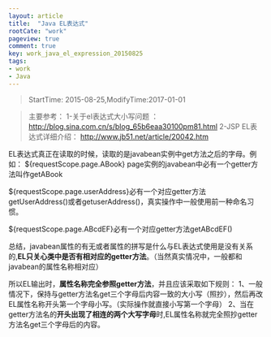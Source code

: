 ```yaml
---
layout: article
title:  "Java EL表达式"
rootCate: "work"
pageview: true
comment: true
key: work_java_el_expression_20150825
tags:
- work
- Java
---
```


> StartTime: 2015-08-25,ModifyTime:2017-01-01
<!---more--->

> 主要参考：
1-关于el表达式大小写问题 ：
http://blog.sina.com.cn/s/blog_65b6eaa30100pm81.html
2-JSP EL表达式详细介绍：
http://www.jb51.net/article/20042.htm

EL表达式真正在读取的时候，读取的是javabean实例中get方法之后的字母。例如：
${requestScope.page.ABook}
page实例的javabean中必有一个getter方法叫作getABook

  ${requestScope.page.userAddress}必有一个对应getter方法getUserAddress()或者getuserAddress()，真实操作中一般使用前一种命名习惯。

 ${requestScope.page.ABcdEF}必有一个对应getter方法getABcdEF()

总结，javabean属性的有无或者属性的拼写是什么与EL表达式使用是没有关系的,**EL只关心类中是否有相对应的getter方法**。（当然真实情况中，一般都和javabean的属性名称相对应）

所以EL输出时，**属性名称完全参照getter方法**，并且应该采取如下规则：
1、一般情况下，保持与getter方法名get三个字母后内容一致的大小写（照抄），然后再改EL属性名称开头第一个字母小写。（实际操作就直接小写第一个字母）
2、当在getter方法名的**开头出现了相连的两个大写字母**时,EL属性名称就完全照抄getter方法名get三个字母后的内容。
